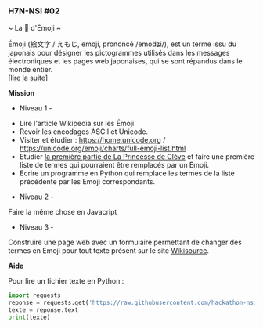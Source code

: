 ### H7N-NSI #02

~ La 👸 d'Émoji ~

Émoji (絵文字 / えもじ, emoji, prononcé /emodʑi/), est un terme issu du japonais pour désigner les pictogrammes utilisés dans les messages électroniques et les pages web japonaises, qui se sont répandus dans le monde entier.<br />
[[lire la suite]](https://fr.wikipedia.org/wiki/%C3%89moji)


**Mission**

- Niveau 1 -

* Lire l'article Wikipedia sur les Émoji
* Revoir les encodages ASCII et Unicode.
* Visiter et étudier : https://home.unicode.org / https://unicode.org/emoji/charts/full-emoji-list.html
* Etudier [la première partie de La Princesse de Clève](https://github.com/hackathon-nsi/h7n-nsi-02/tree/main/textes/La%20%F0%9F%91%B8%20de%20Cl%C3%A8ves) et faire une première liste de termes qui pourraient être remplacés par un Émoji.
* Ecrire un programme en Python qui remplace les termes de la liste précédente par les Emoji correspondants.

- Niveau 2 -

Faire la même chose en Javacript

- Niveau 3 -

Construire une page web avec un formulaire permettant de changer des termes en Emoji pour tout texte présent sur le site [Wikisource](https://fr.wikisource.org/wiki/Wikisource:Accueil). 


**Aide**

Pour lire un fichier texte en Python :
```python
import requests
reponse = requests.get('https://raw.githubusercontent.com/hackathon-nsi/h7n-nsi-02/main/textes/La%20%F0%9F%91%B8%20de%20Cl%C3%A8ves/La%20Princesse%20de%20Cl%C3%A8ves%2C%20%C3%A9dition%20Lepetit%2C%201820%20-%20Premi%C3%A8re%20partie.txt')
texte = reponse.text
print(texte)
```




